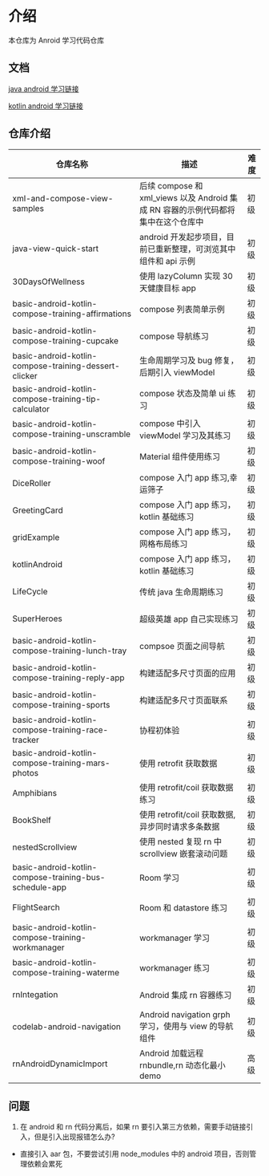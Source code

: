 # 介绍

本仓库为 Anroid 学习代码仓库

## 文档

[java android 学习链接](https://www.bilibili.com/video/BV19U4y1R7zV/?p=64&spm_id_from=pageDriver&vd_source=e2ad92335ca8373f02f0c6b05e039a53)

[kotlin android 学习链接](https://developer.android.com/courses/android-basics-compose/course)

## 仓库介绍

| 仓库名称                                               | 描述                                                                              | 难度 |
| ------------------------------------------------------ | --------------------------------------------------------------------------------- | ---- |
| xml-and-compose-view-samples                           | 后续 compose 和 xml_views 以及 Android 集成 RN 容器的示例代码都将集中在这个仓库中 | 初级 |
| java-view-quick-start                                  | android 开发起步项目，目前已重新整理，可浏览其中组件和 api 示例                   | 初级 |
| 30DaysOfWellness                                       | 使用 lazyColumn 实现 30 天健康目标 app                                            | 初级 |
| basic-android-kotlin-compose-training-affirmations     | compose 列表简单示例                                                              | 初级 |
| basic-android-kotlin-compose-training-cupcake          | compose 导航练习                                                                  | 初级 |
| basic-android-kotlin-compose-training-dessert-clicker  | 生命周期学习及 bug 修复，后期引入 viewModel                                       | 初级 |
| basic-android-kotlin-compose-training-tip-calculator   | compose 状态及简单 ui 练习                                                        | 初级 |
| basic-android-kotlin-compose-training-unscramble       | compose 中引入 viewModel 学习及其练习                                             | 初级 |
| basic-android-kotlin-compose-training-woof             | Material 组件使用练习                                                             | 初级 |
| DiceRoller                                             | compose 入门 app 练习,幸运筛子                                                    | 初级 |
| GreetingCard                                           | compose 入门 app 练习，kotlin 基础练习                                            | 初级 |
| gridExample                                            | compose 入门 app 练习，网格布局练习                                               | 初级 |
| kotlinAndroid                                          | compose 入门 app 练习，kotlin 基础练习                                            | 初级 |
| LifeCycle                                              | 传统 java 生命周期练习                                                            | 初级 |
| SuperHeroes                                            | 超级英雄 app 自己实现练习                                                         | 初级 |
| basic-android-kotlin-compose-training-lunch-tray       | compsoe 页面之间导航                                                              | 初级 |
| basic-android-kotlin-compose-training-reply-app        | 构建适配多尺寸页面的应用                                                          | 初级 |
| basic-android-kotlin-compose-training-sports           | 构建适配多尺寸页面联系                                                            | 初级 |
| basic-android-kotlin-compose-training-race-tracker     | 协程初体验                                                                        | 初级 |
| basic-android-kotlin-compose-training-mars-photos      | 使用 retrofit 获取数据                                                            | 初级 |
| Amphibians                                             | 使用 retrofit/coil 获取数据练习                                                   | 初级 |
| BookShelf                                              | 使用 retrofit/coil 获取数据,异步同时请求多条数据                                  | 初级 |
| nestedScrollview                                       | 使用 nested 复现 rn 中 scrollview 嵌套滚动问题                                    | 初级 |
| basic-android-kotlin-compose-training-bus-schedule-app | Room 学习                                                                         | 初级 |
| FlightSearch                                           | Room 和 datastore 练习                                                            | 初级 |
| basic-android-kotlin-compose-training-workmanager      | workmanager 学习                                                                  | 初级 |
| basic-android-kotlin-compose-training-waterme          | workmanager 练习                                                                  | 初级 |
| rnIntegation                                           | Android 集成 rn 容器练习                                                          | 初级 |
| codelab-android-navigation                             | Android navigation grph 学习，使用与 view 的导航组件                              | 初级 |
| rnAndroidDynamicImport                                 | Android 加载远程 rnbundle,rn 动态化最小 demo                                      | 高级 |

## 问题

1. 在 android 和 rn 代码分离后，如果 rn 要引入第三方依赖，需要手动链接引入，但是引入出现报错怎么办?

- 直接引入 aar 包，不要尝试引用 node_modules 中的 android 项目，否则管理依赖会累死
